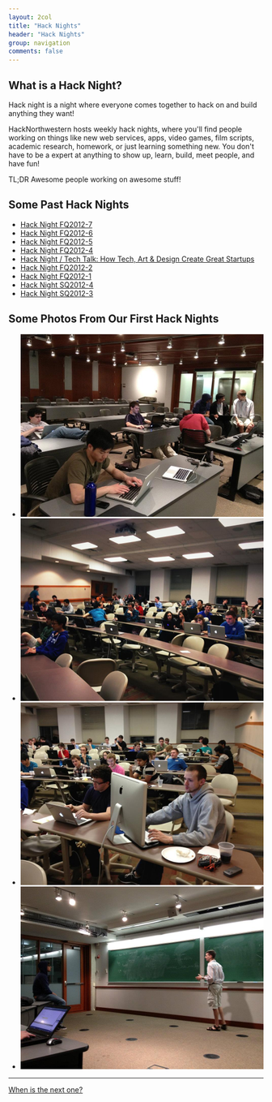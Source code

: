 ```yaml
---
layout: 2col
title: "Hack Nights"
header: "Hack Nights"
group: navigation
comments: false
---
```


## What is a Hack Night?

Hack night is a night where everyone comes together to hack on and build anything they want! 

HackNorthwestern hosts weekly hack nights, where you'll find people working on things like new web services, apps, video games, film scripts, academic research, homework, or just learning something new. You don't have to be a expert at anything to show up, learn, build, meet people, and have fun!

TL;DR Awesome people working on awesome stuff!

## Some Past Hack Nights

- [Hack Night FQ2012-7](http://www.facebook.com/events/339971309433804/)
- [Hack Night FQ2012-6](http://www.facebook.com/events/468027883240320/)
- [Hack Night FQ2012-5](https://www.facebook.com/events/165856520221722/)
- [Hack Night FQ2012-4](https://www.facebook.com/events/328650520566063/)
- [Hack Night / Tech Talk: How Tech, Art & Design Create Great Startups](https://www.facebook.com/events/198643846936930/)
- [Hack Night FQ2012-2](https://www.facebook.com/events/101669393326511/?)
- [Hack Night FQ2012-1](https://www.facebook.com/events/278666062251087/)
- [Hack Night SQ2012-4](https://www.facebook.com/events/302540666494941/)
- [Hack Night SQ2012-3](https://www.facebook.com/events/380422585336592/)

## Some Photos From Our First Hack Nights

<ul class="thumbnails">
  <li class="span4">
    <a href="/assets/themes/twitter-2.0/img/hack-nights/hn1_3.jpg" class="thumbnail">
      <img src="/assets/themes/twitter-2.0/img/hack-nights/hn1_3.jpg" alt="">
    </a>
  </li>
  <li class="span4">
    <a href="/assets/themes/twitter-2.0/img/hack-nights/hn2.jpg" class="thumbnail">
      <img src="/assets/themes/twitter-2.0/img/hack-nights/hn2.jpg" alt="">
    </a>
  </li>
  <li class="span4">
    <a href="/assets/themes/twitter-2.0/img/hack-nights/hn2_2.jpg" class="thumbnail">
      <img src="/assets/themes/twitter-2.0/img/hack-nights/hn2_2.jpg" alt="">
    </a>
  </li>
    <li class="span4">
    <a href="/assets/themes/twitter-2.0/img/hack-nights/hn1.jpg" class="thumbnail">
      <img src="/assets/themes/twitter-2.0/img/hack-nights/hn1.jpg" alt="">
    </a>
  </li>
</ul>

---

<p><a class="btn btn-primary btn-large" href="http://facebook.com/HackNorthwestern">When is the next one?</a></p>



